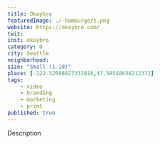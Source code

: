 ```yaml
---
title: Okaybro
featuredImage: ./-hamburgers.png
website: https://okaybro.com/
twit: 
inst: okaybro
category: O
city: Seattle
neighborhood:
size: "Small (1-10)"
place: [-122.32098827332818,47.58548658212372]
tags:
    - video
    - branding
    - marketing
    - print
published: true
---
```


Description
